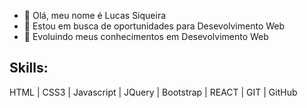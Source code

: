- 👋 Olá, meu nome é Lucas Siqueira
- 👀 Estou em busca de oportunidades para Desevolvimento Web
- 🌱 Evoluindo meus conhecimentos em Desevolvimento Web


## Skills:

HTML | CSS3 | Javascript | JQuery | Bootstrap | REACT | GIT | GitHub

